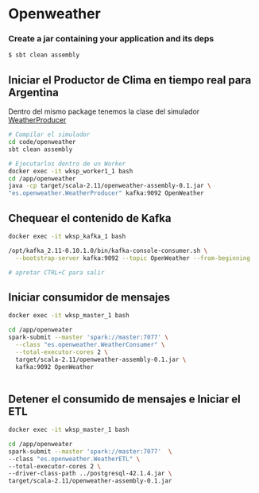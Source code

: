 # Openweather



### Create a jar containing your application and its deps
```bash
$ sbt clean assembly
```
## Iniciar el Productor de Clima en tiempo real para Argentina
Dentro del mismo package tenemos la clase del simulador [WeatherProducer](./code/openweather/src/main/scala/es/openweather/WeatherProducer.scala)

```bash
# Compilar el simulador
cd code/openweather
sbt clean assembly

# Ejecutarlos dentro de un Worker
docker exec -it wksp_worker1_1 bash
cd /app/openweather
java -cp target/scala-2.11/openweather-assembly-0.1.jar \ 
"es.openweather.WeatherProducer" kafka:9092 OpenWeather
```

## Chequear el contenido de Kafka

```bash
docker exec -it wksp_kafka_1 bash

/opt/kafka_2.11-0.10.1.0/bin/kafka-console-consumer.sh \
  --bootstrap-server kafka:9092 --topic OpenWeather --from-beginning

# apretar CTRL+C para salir
```

## Iniciar consumidor de mensajes

```bash
docker exec -it wksp_master_1 bash

cd /app/openweater
spark-submit --master 'spark://master:7077' \
  --class "es.openweather.WeatherConsumer" \
  --total-executor-cores 2 \
  target/scala-2.11/openweather-assembly-0.1.jar \
  kafka:9092 OpenWeather
  
```

## Detener el consumido de mensajes e Iniciar el ETL
```bash
docker exec -it wksp_master_1 bash

cd /app/openweater
spark-submit --master 'spark://master:7077'  \
--class "es.openweather.WeatherETL" \
--total-executor-cores 2 \
--driver-class-path ../postgresql-42.1.4.jar \ 
target/scala-2.11/openweather-assembly-0.1.jar 
  
```
